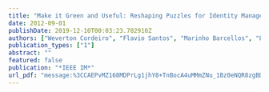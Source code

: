 ```yaml
---
title: "Make it Green and Useful: Reshaping Puzzles for Identity Management in Large-scale Distributed Systems"
date: 2012-09-01
publishDate: 2019-12-10T00:03:23.702910Z
authors: ["Weverton Cordeiro", "Flavio Santos", "Marinho Barcellos", "Luciano P Gaspary"]
publication_types: ["1"]
abstract: ""
featured: false
publication: "*IEEE IM*"
url_pdf: "message:%3CCAEPvMZ168MDPrLg1jhY8+TnBocA4uMMmZNu_1Bz0eNQR8zgBDA@mail.gmail.com%3E papers3://publication/uuid/182AA202-8196-4894-A663-EA848938071D"
---
```


